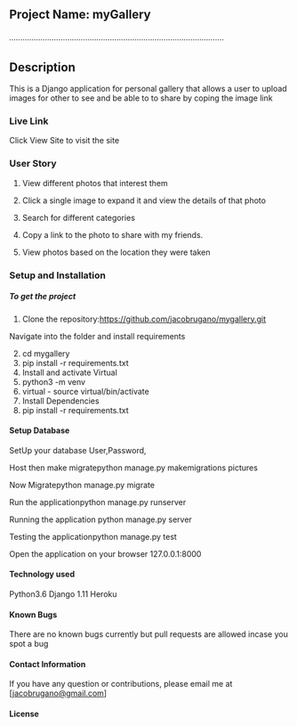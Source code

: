 ## Project Name: myGallery
###### ................................................................................................
## Description
This is a Django application for personal gallery that allows a user to upload images for other to see and be able to to share by coping the image link

### Live Link
Click View Site to visit the site

### User Story

1) View different photos that interest them 
2) Click a single image to expand it and view the details of that photo 

3) Search for different categories 

4) Copy a link to the photo to share with my friends. 

5) View photos based on the location they were taken

### Setup and Installation

##### To get the project
 1) Clone the repository:https://github.com/jacobrugano/mygallery.git 
 
 Navigate into the folder and install requirements
 
 2) cd mygallery
 3) pip install -r requirements.txt
 4) Install and activate Virtual
 5) python3 -m venv 
 6) virtual - source virtual/bin/activate
 7) Install Dependencies
 8) pip install -r requirements.txt
 #### Setup Database
 
 SetUp your database User,Password, 
 
 Host then make migratepython manage.py makemigrations pictures 
 
 Now Migratepython manage.py migrate
 
 Run the applicationpython manage.py runserver 
 
 Running the application python manage.py server
 
 Testing the applicationpython manage.py test 
 
 Open the application on your browser 127.0.0.1:8000
  
 #### Technology used
 
 Python3.6 Django 1.11 Heroku
 
 #### Known Bugs
 There are no known bugs currently but pull requests are allowed incase you spot a bug

#### Contact Information

If you have any question or contributions, please email me at [jacobrugano@gmail.com] 

#### License